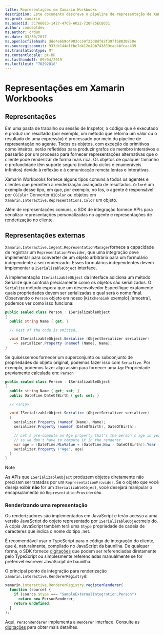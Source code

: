 ```yaml
---
title: Representações em Xamarin Workbooks
description: Este documento descreve o pipeline de representação de Xamarin Workbooks, que permite a renderização de resultados avançados para qualquer código que retorna um valor.
ms.prod: xamarin
ms.assetid: 5C7A60E3-1427-47C9-A022-720F25ECB031
author: conceptdev
ms.author: crdun
ms.date: 03/30/2017
ms.openlocfilehash: dde4e6b9c4903ccb0f23d8df82f39ff68030850e
ms.sourcegitcommit: 933de144d1fbe7d412e49b743839cae4bfcac439
ms.translationtype: MT
ms.contentlocale: pt-BR
ms.lasthandoff: 09/04/2019
ms.locfileid: "70292818"
---
```

# <a name="representations-in-xamarin-workbooks"></a>Representações em Xamarin Workbooks

## <a name="representations"></a>Representações

Em uma pasta de trabalho ou sessão de Inspetor, o código que é executado e produz um resultado (por exemplo, um método que retorna um valor ou o resultado de uma expressão) é processado por meio do pipeline de representação no agente. Todos os objetos, com exceção de primitivos como inteiros, serão refletidos para produzir grafos de membro interativos e passarão por um processo para fornecer representações alternativas que o cliente pode renderizar de forma mais rica. Os objetos de qualquer tamanho e profundidade têm suporte seguro (incluindo ciclos e enumeráveis infinitos) devido à reflexão e à comunicação remota lentas e interativas.

Xamarin Workbooks fornece alguns tipos comuns a todos os agentes e clientes que permitem a renderização avançada de resultados. `Color`é um exemplo desse tipo, em que, por exemplo, no Ios, o agente é responsável por `CGColor` Converter `UIColor` ou objetos em `Xamarin.Interactive.Representations.Color` um objeto.

Além de representações comuns, o SDK de integração fornece APIs para serializar representações personalizadas no agente e representações de renderização no cliente.

## <a name="external-representations"></a>Representações externas

`Xamarin.Interactive.IAgent.RepresentationManager`fornece a capacidade de registrar um `RepresentationProvider`, que uma integração deve implementar para converter de um objeto arbitrário para um formulário independente a ser renderizado. Esses formulários independentes devem implementar a `ISerializableObject` interface.

A implementação `ISerializableObject` da interface adiciona um método Serialize que controla precisamente como os objetos são serializados. O `Serialize` método espera que um desenvolvedor Especifique exatamente quais propriedades devem ser serializadas e qual será o nome final. Observando o `Person` objeto em nosso [`KitchenSink` exemplo] [amostra], podemos ver como isso funciona:

```csharp
public sealed class Person : ISerializableObject
{
  public string Name { get; }

  // Rest of the code is omitted…

  void ISerializableObject.Serialize (ObjectSerializer serializer)
    => serializer.Property (nameof (Name), Name);
}
```

Se quiséssemos fornecer um superconjunto ou subconjunto de propriedades do objeto original, podemos fazer isso com `Serialize`. Por exemplo, podemos fazer algo assim para fornecer uma `Age` Propriedade previamente calculada em: `Person`

```csharp
public sealed class Person : ISerializableObject
{
  public string Name { get; set; }
  public DateTime DateOfBirth { get; set; }

  // <snip>

  void ISerializableObject.Serialize (ObjectSerializer serializer)
  {
    serializer.Property (nameof (Name), Name);
    serializer.Property (nameof (DateOfBirth), DateOfBirth);

    // Let's pre-compute an Age property that's the person's age in years,
    // so we don't have to compute it in the renderer.
    var age = (DateTime.MinValue + (DateTime.Now - DateOfBirth)).Year - 1;
    serializer.Property ("Age", age)
  }
}
```

> [!NOTE]
> As APIs que `ISerializableObject` produzem objetos diretamente não precisam ser tratadas por um `RepresentationProvider`. Se o objeto que você deseja exibir **não** for um `ISerializableObject`, você desejará manipular o encapsulamento no `RepresentationProvider`seu.

### <a name="rendering-a-representation"></a>Renderizando uma representação

Os renderizadores são implementados em JavaScript e terão acesso a uma versão JavaScript do objeto representado por `ISerializableObject`meio do. A cópia JavaScript também terá uma `$type` propriedade de cadeia de caracteres que indica o nome do tipo .net.

É recomendável usar o TypeScript para o código de integração do cliente, que é, naturalmente, compilado no JavaScript da baunilha. De qualquer forma, o SDK fornece [digitações][typings] que podem ser referenciadas diretamente pelo TypeScript ou simplesmente referenciadas manualmente se for preferível escrever JavaScript de baunilha.

O principal ponto de integração para renderização `xamarin.interactive.RendererRegistry`é:

```js
xamarin.interactive.RendererRegistry.registerRenderer(
  function (source) {
    if (source.$type === "SampleExternalIntegration.Person")
      return new PersonRenderer;
    return undefined;
  }
);
```

Aqui, `PersonRenderer` implementa a `Renderer` interface. Consulte as [digitações][typings] para obter mais detalhes.

[typings]: https://github.com/xamarin/Workbooks/blob/master/SDK/typings/xamarin-interactive.d.ts
